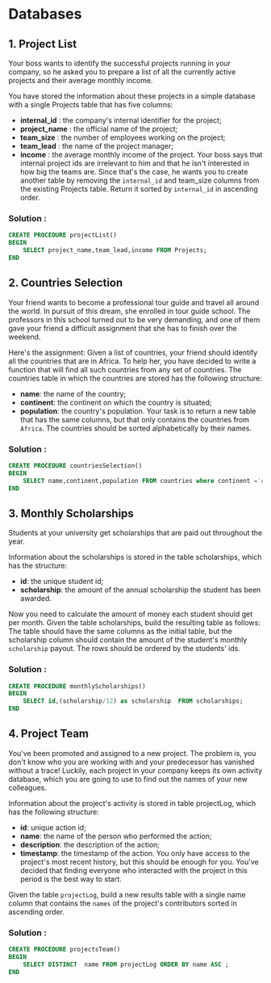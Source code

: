 # Databases 

## 1. Project List

Your boss wants to identify the successful projects running in your company, so he asked you to prepare a list of all the currently active projects and their average monthly income.

You have stored the information about these projects in a simple database with a single Projects table that has five columns:

- **internal_id** : the company's internal identifier for the project;
- **project_name** : the official name of the project;
- **team_size** : the number of employees working on the project;
- **team_lead** : the name of the project manager;
- **income** : the average monthly income of the project.
Your boss says that internal project ids are irrelevant to him and that he isn't interested in how big the teams are. Since that's the case, he wants you to create another table by removing the `internal_id` and team_size columns from the existing Projects table. Return it sorted by `internal_id` in ascending order.


### Solution : 

```sql
CREATE PROCEDURE projectList()
BEGIN
	SELECT project_name,team_lead,income FROM Projects;
END
```


## 2. Countries Selection

Your friend wants to become a professional tour guide and travel all around the world. In pursuit of this dream, she enrolled in tour guide school. The professors in this school turned out to be very demanding, and one of them gave your friend a difficult assignment that she has to finish over the weekend.

Here's the assignment: Given a list of countries, your friend should identify all the countries that are in Africa. To help her, you have decided to write a function that will find all such countries from any set of countries. The countries table in which the countries are stored has the following structure:

- **name**: the name of the country;
- **continent**: the continent on which the country is situated;
- **population**: the country's population.
Your task is to return a new table that has the same columns, but that only contains the countries from `Africa`. The countries should be sorted alphabetically by their names.


### Solution : 

```sql
CREATE PROCEDURE countriesSelection()
BEGIN
	SELECT name,continent,population FROM countries where continent ='Africa'  Order By name asc;
END
```

## 3. Monthly Scholarships

Students at your university get scholarships that are paid out throughout the year.

Information about the scholarships is stored in the table scholarships, which has the structure:

- **id**: the unique student id;
- **scholarship**: the amount of the annual scholarship the student has been awarded.

Now you need to calculate the amount of money each student should get per month. Given the table scholarships, build the resulting table as follows: The table should have the same columns as the initial table, but the scholarship column should contain the amount of the student's monthly `scholarship` payout. The rows should be ordered by the students' ids.


### Solution : 

```sql
CREATE PROCEDURE monthlyScholarships()
BEGIN
	SELECT id,(scholarship/12) as scholarship  FROM scholarships;
END
```


## 4. Project Team

You've been promoted and assigned to a new project. The problem is, you don't know who you are working with and your predecessor has vanished without a trace! Luckily, each project in your company keeps its own activity database, which you are going to use to find out the names of your new colleagues.

Information about the project's activity is stored in table projectLog, which has the following structure:

- **id**: unique action id;
- **name**: the name of the person who performed the action;
- **description**: the description of the action;
- **timestamp**: the timestamp of the action.
You only have access to the project's most recent history, but this should be enough for you. You've decided that finding everyone who interacted with the project in this period is the best way to start.

Given the table `projectLog`, build a new results table with a single name column that contains the `names` of the project's contributors sorted in ascending order.

### Solution : 

```sql
CREATE PROCEDURE projectsTeam()
BEGIN
	SELECT DISTINCT  name FROM projectLog ORDER BY name ASC ;
END
```